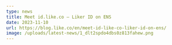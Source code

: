 ```yaml
---
type: news
title: Meet id.like.co — Liker ID on ENS
date: 2023-11-10
url: https://blog.like.co/en/meet-id-like-co-liker-id-on-ens/
image: /uploads/latest-news/1_dlt2spdo4dbs0z813fahew.png
---
```

